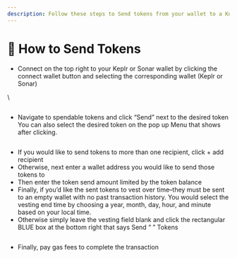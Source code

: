 ```yaml
---
description: Follow these steps to Send tokens from your wallet to a Kujira address.
---
```


# 📰 How to Send Tokens

* Connect on the top right to your Keplr or Sonar wallet by clicking the connect wallet button and selecting the corresponding wallet (Keplr or Sonar)

\


<figure><img src="https://lh4.googleusercontent.com/3_kk5Llb_AiG6dbLjUsVmcjlDnSVbZl6JPGVhG__BQufqcKPuvrcahPyHAOtf4_lIJsF_f68k2kW0PRw9gAphLzLuzKV8_un7SlpfJxxS2Nsjb9dMqOmOLG4odoxaqlLBU080tADol27Nrs6QseT5EM" alt=""><figcaption></figcaption></figure>

* Navigate to spendable tokens and click “Send” next to the desired token You can also select the desired token on the pop up Menu that shows after clicking.&#x20;

<figure><img src="https://lh4.googleusercontent.com/hfMnyFJDgjp6OgxIpLU9VGOc8s75n0lnYpW6P3gEGOQDl1WhIlV8At4Z4L8fUfbC2efCOYC6Sj7FPHYRxSHPqgfdQtDl4pzMs2AWCwwbrOEXECU3K8PSyuHnRH0lRhnI8RH2qHzk82EqBTABoCMzTCA" alt=""><figcaption></figcaption></figure>

* If you would like to send tokens to more than one recipient, click + add recipient
* Otherwise, next enter a wallet address you would like to send those tokens to
* Then enter the token send amount limited by the token balance
* Finally, if you’d like the sent tokens to vest over time–they must be sent to an empty wallet with no past transaction history. You would select the vesting end time by choosing a year, month, day, hour, and minute based on your local time.
* Otherwise simply leave the vesting field blank and click the rectangular BLUE box at the bottom right that says Send “ ” Tokens

<figure><img src="https://lh3.googleusercontent.com/hnmBPP_aTr09D7VSZ1HtqIgExHqM_iHCgQBJLlU5SmD5VnJbHf35HfVoeQDjSYf2sHtyGEQkQ8eS7GdZ96kIjCUaqv_35M5USq0ELaPUIEz5aXS_XkwVLualmDAz-SJ_66Pw7ixNE4aHygqqCdmUPK4" alt=""><figcaption></figcaption></figure>

* Finally, pay gas fees to complete the transaction
